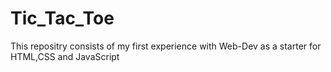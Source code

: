 # Tic_Tac_Toe
This repositry consists of my first experience with Web-Dev as a starter for HTML,CSS and JavaScript
